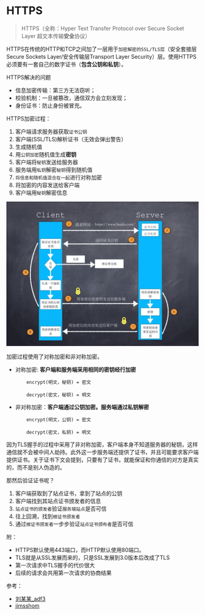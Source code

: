 # HTTPS

> HTTPS（全称：Hyper Text Transfer Protocol over Secure Socket Layer 超文本传输**安全**协议）


HTTPS在传统的HTTP和TCP之间加了一层用于`加密解密的SSL/TLS层`（安全套接层Secure Sockets Layer/安全传输层Transport Layer Security）层。使用HTTPS必须要有一套自己的数字证书（**包含公钥和私钥**）。

HTTPS解决的问题
* 信息加密传输：第三方无法窃听；
* 校验机制：一旦被篡改，通信双方会立刻发现；
* 身份证书：防止身份被冒充。


HTTPS加密过程：
1. 客户端请求服务器获取`证书公钥`
2. 客户端(SSL/TLS)解析证书（无效会弹出警告）
3. 生成随机值
4. 用`公钥加密`随机值生成**密钥**
5. 客户端将`秘钥`发送给服务器
6. 服务端用`私钥`解密`秘钥`得到随机值
7. `将信息和随机值混合在一起`进行对称加密
8. 将加密的内容发送给客户端
9. 客户端用`秘钥`解密信息

![HTTPS](/img/https.png)

加密过程使用了对称加密和非对称加密。
* 对称加密: **客户端和服务端采用相同的密钥经行加密**
    ```
        encrypt(明文，秘钥) = 密文

        decrypt(密文，秘钥) = 明文
    ```
* 非对称加密：**客户端通过公钥加密。服务端通过私钥解密**
    ```
        encrypt(明文，公钥) = 密文

        decrypt(密文，私钥) = 明文
    ```


因为TLS握手的过程中采用了非对称加密，客户端本身不知道服务器的秘钥，这样通信就不会被中间人劫持。此外这一步服务端还提供了证书，并且可能要求客户端提供证书。关于证书下文会提到，只要有了证书，就能保证和你通信的对方是真实的，而不是别人伪造的。


那然后验证证书呢？
1. 客户端获取到了站点证书，拿到了站点的公钥
2. 客户端找到其站点证书颁发者的信息
4. `站点证书的颁发者`验证`服务端站点`是否可信
5. 往上回溯，找到`根证书颁发者`
6. 通过`根证书颁发者`一步步验证`站点证书颁布者`是否可信


附：
* HTTPS默认使用443端口，而HTTP默认使用80端口。
* TLS就是从SSL发展而来的，只是SSL发展到3.0版本后改成了TLS
* 第一次请求中TLS握手的代价很大
* 后续的请求会共用第一次请求的协商结果

参考：
* [刘某某_adf3](https://www.jianshu.com/p/954961bac588)
* [jimsshom](https://www.jianshu.com/p/24af67c40e8d)